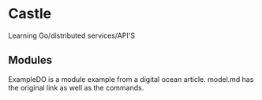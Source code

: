 # Castle
Learning Go/distributed services/API'S

## Modules
ExampleDO is a module example from a digital ocean article. model.md has the original link as well as the commands.
